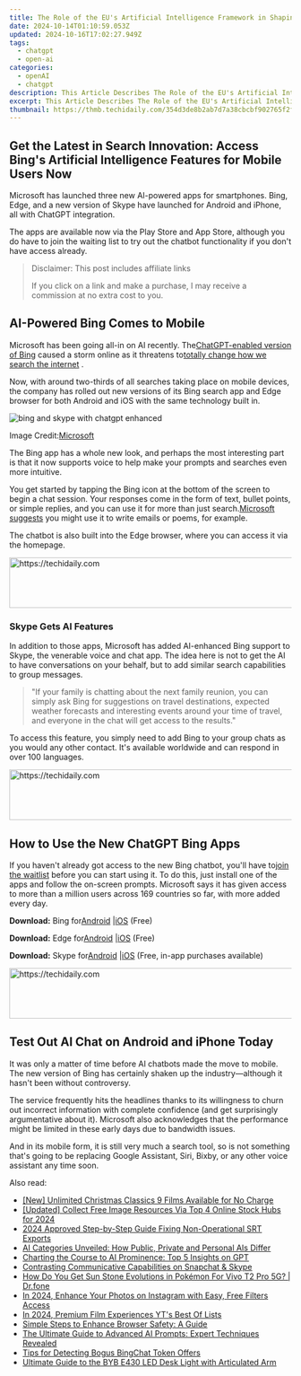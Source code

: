 ```yaml
---
title: The Role of the EU's Artificial Intelligence Framework in Shaping Future of Tools Including ChatGPT
date: 2024-10-14T01:10:59.053Z
updated: 2024-10-16T17:02:27.949Z
tags:
  - chatgpt
  - open-ai
categories:
  - openAI
  - chatgpt
description: This Article Describes The Role of the EU's Artificial Intelligence Framework in Shaping Future of Tools Including ChatGPT
excerpt: This Article Describes The Role of the EU's Artificial Intelligence Framework in Shaping Future of Tools Including ChatGPT
thumbnail: https://thmb.techidaily.com/354d3de8b2ab7d7a38cbcbf902765f2fb1bfbf3c885557e06e23ea74d7f6110b.jpg
---
```


## Get the Latest in Search Innovation: Access Bing's Artificial Intelligence Features for Mobile Users Now

 Microsoft has launched three new AI-powered apps for smartphones. Bing, Edge, and a new version of Skype have launched for Android and iPhone, all with ChatGPT integration.

 The apps are available now via the Play Store and App Store, although you do have to join the waiting list to try out the chatbot functionality if you don't have access already.

>  Disclaimer: This post includes affiliate links
>
>  If you click on a link and make a purchase, I may receive a commission at no extra cost to you.
>

## AI-Powered Bing Comes to Mobile

 Microsoft has been going all-in on AI recently. The[ChatGPT-enabled version of Bing](https://www.makeuseof.com/microsoft-bing-gets-chatgpt-ai/) caused a storm online as it threatens to[totally change how we search the internet](https://www.makeuseof.com/is-chatgpt-search-engine-threat/) .

 Now, with around two-thirds of all searches taking place on mobile devices, the company has rolled out new versions of its Bing search app and Edge browser for both Android and iOS with the same technology built in.

![bing and skype with chatgpt enhanced](https://static1.makeuseofimages.com/wordpress/wp-content/uploads/2023/02/bing-and-skype-with-chatgpt-enhanced.jpg)

 Image Credit:[Microsoft](https://blogs.microsoft.com/blog/2023/02/22/the-new-bing-preview-experience-arrives-on-bing-and-edge-mobile-apps-introducing-bing-now-in-skype/)

 The Bing app has a whole new look, and perhaps the most interesting part is that it now supports voice to help make your prompts and searches even more intuitive.

 You get started by tapping the Bing icon at the bottom of the screen to begin a chat session. Your responses come in the form of text, bullet points, or simple replies, and you can use it for more than just search.[Microsoft suggests](https://blogs.microsoft.com/blog/2023/02/22/the-new-bing-preview-experience-arrives-on-bing-and-edge-mobile-apps-introducing-bing-now-in-skype/) you might use it to write emails or poems, for example.

 The chatbot is also built into the Edge browser, where you can access it via the homepage.

<!-- affiliate ads begin -->
<a href="https://aligracehair.sjv.io/c/5597632/1918703/19272" target="_top" id="1918703">
  <img src="//a.impactradius-go.com/display-ad/19272-1918703" border="0" alt="https://techidaily.com" width="728" height="90"/>
</a>
<img height="0" width="0" src="https://aligracehair.sjv.io/i/5597632/1918703/19272" style="position:absolute;visibility:hidden;" border="0" />
<!-- affiliate ads end -->

### Skype Gets AI Features

 In addition to those apps, Microsoft has added AI-enhanced Bing support to Skype, the venerable voice and chat app. The idea here is not to get the AI to have conversations on your behalf, but to add similar search capabilities to group messages.

> "If your family is chatting about the next family reunion, you can simply ask Bing for suggestions on travel destinations, expected weather forecasts and interesting events around your time of travel, and everyone in the chat will get access to the results."

 To access this feature, you simply need to add Bing to your group chats as you would any other contact. It's available worldwide and can respond in over 100 languages.

<!-- affiliate ads begin -->
<a href="https://appsumo.8odi.net/c/5597632/2082535/7443" target="_top" id="2082535">
  <img src="//a.impactradius-go.com/display-ad/7443-2082535" border="0" alt="https://techidaily.com" width="728" height="90"/>
</a>
<img height="0" width="0" src="https://appsumo.8odi.net/i/5597632/2082535/7443" style="position:absolute;visibility:hidden;" border="0" />
<!-- affiliate ads end -->

## How to Use the New ChatGPT Bing Apps

 If you haven't already got access to the new Bing chatbot, you'll have to[join the waitlist](https://www.makeuseof.com/try-bing-ai-powered-search-engine/) before you can start using it. To do this, just install one of the apps and follow the on-screen prompts. Microsoft says it has given access to more than a million users across 169 countries so far, with more added every day.

**Download:** Bing for[Android](https://www.anrdoezrs.net/links/7251228/type/dlg/sid/UUmuoUeUpU2022079/https://play.google.com/store/apps/details?id=com.microsoft.bing) |[iOS](https://apps.apple.com/us/app/microsoft-bing-search/id345323231) (Free)

**Download:** Edge for[Android](https://www.anrdoezrs.net/links/7251228/type/dlg/sid/UUmuoUeUpU2022079/https://play.google.com/store/apps/details?id=com.microsoft.emmx) |[iOS](https://apps.apple.com/us/app/microsoft-edge-web-browser/id1288723196) (Free)

**Download:** Skype for[Android](https://www.anrdoezrs.net/links/7251228/type/dlg/sid/UUmuoUeUpU2022079/https://play.google.com/store/apps/details?id=com.skype.raider) |[iOS](https://apps.apple.com/us/app/skype/id304878510) (Free, in-app purchases available)

<!-- affiliate ads begin -->
<a href="https://appsumo.8odi.net/c/5597632/2049363/7443" target="_top" id="2049363">
  <img src="//a.impactradius-go.com/display-ad/7443-2049363" border="0" alt="https://techidaily.com" width="728" height="90"/>
</a>
<img height="0" width="0" src="https://appsumo.8odi.net/i/5597632/2049363/7443" style="position:absolute;visibility:hidden;" border="0" />
<!-- affiliate ads end -->

## Test Out AI Chat on Android and iPhone Today

 It was only a matter of time before AI chatbots made the move to mobile. The new version of Bing has certainly shaken up the industry—although it hasn't been without controversy.

 The service frequently hits the headlines thanks to its willingness to churn out incorrect information with complete confidence (and get surprisingly argumentative about it). Microsoft also acknowledges that the performance might be limited in these early days due to bandwidth issues.

 And in its mobile form, it is still very much a search tool, so is not something that's going to be replacing Google Assistant, Siri, Bixby, or any other voice assistant any time soon.

<ins class="adsbygoogle"
     style="display:block"
     data-ad-format="autorelaxed"
     data-ad-client="ca-pub-7571918770474297"
     data-ad-slot="1223367746"></ins>

<ins class="adsbygoogle"
     style="display:block"
     data-ad-client="ca-pub-7571918770474297"
     data-ad-slot="8358498916"
     data-ad-format="auto"
     data-full-width-responsive="true"></ins>

<span class="atpl-alsoreadstyle">Also read:</span>
<div><ul>
<li><a href="https://youtube-zero.techidaily.com/nlimited-christmas-classics-9-films-available-for-no-charge/"><u>[New] Unlimited Christmas Classics 9 Films Available for No Charge</u></a></li>
<li><a href="https://facebook-video-share.techidaily.com/updated-collect-free-image-resources-via-top-4-online-stock-hubs-for-2024/"><u>[Updated] Collect Free Image Resources Via Top 4 Online Stock Hubs for 2024</u></a></li>
<li><a href="https://fox-blue.techidaily.com/2024-approved-step-by-step-guide-fixing-non-operational-srt-exports/"><u>2024 Approved Step-by-Step Guide Fixing Non-Operational SRT Exports</u></a></li>
<li><a href="https://tech-revival.techidaily.com/ai-categories-unveiled-how-public-private-and-personal-ais-differ/"><u>AI Categories Unveiled: How Public, Private and Personal AIs Differ</u></a></li>
<li><a href="https://tech-revival.techidaily.com/charting-the-course-to-ai-prominence-top-5-insights-on-gpt/"><u>Charting the Course to AI Prominence: Top 5 Insights on GPT</u></a></li>
<li><a href="https://tech-revival.techidaily.com/contrasting-communicative-capabilities-on-snapchat-and-skype/"><u>Contrasting Communicative Capabilities on Snapchat & Skype</u></a></li>
<li><a href="https://change-location.techidaily.com/how-do-you-get-sun-stone-evolutions-in-pokemon-for-vivo-t2-pro-5g-drfone-by-drfone-virtual-android/"><u>How Do You Get Sun Stone Evolutions in Pokémon For Vivo T2 Pro 5G? | Dr.fone</u></a></li>
<li><a href="https://instagram-clips.techidaily.com/in-2024-enhance-your-photos-on-instagram-with-easy-free-filters-access/"><u>In 2024, Enhance Your Photos on Instagram with Easy, Free Filters Access</u></a></li>
<li><a href="https://youtube-stream.techidaily.com/in-2024-premium-film-experiences-yts-best-of-lists/"><u>In 2024, Premium Film Experiences YT's Best Of Lists</u></a></li>
<li><a href="https://tech-recovery.techidaily.com/simple-steps-to-enhance-browser-safety-a-guide/"><u>Simple Steps to Enhance Browser Safety: A Guide</u></a></li>
<li><a href="https://tech-revival.techidaily.com/the-ultimate-guide-to-advanced-ai-prompts-expert-techniques-revealed/"><u>The Ultimate Guide to Advanced AI Prompts: Expert Techniques Revealed</u></a></li>
<li><a href="https://tech-revival.techidaily.com/tips-for-detecting-bogus-bingchat-token-offers/"><u>Tips for Detecting Bogus BingChat Token Offers</u></a></li>
<li><a href="https://buynow-reviews.techidaily.com/ultimate-guide-to-the-byb-e430-led-desk-light-with-articulated-arm/"><u>Ultimate Guide to the BYB E430 LED Desk Light with Articulated Arm</u></a></li>
</ul></div>


